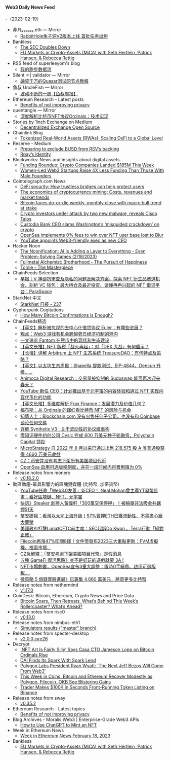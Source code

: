 #### Web3 Daily News Feed
-（2023-02-19）

- 非凡₂₈₀₀₂₂.eth — Mirror
  - [RabbitHole兔子洞V2版本上线  首批任务出炉](https://mirror.xyz/0x14ED92a5B346CdB3D1884E1C150C23305edd714f/hI225I17WSz2CKwu92XjIEzSS6TbTFHMSyEFtXQ629c)
- Bankless
  - [The SEC Doubles Down](https://newsletter.banklesshq.com/p/the-sec-doubles-down)
  - [EU Markets in Crypto-Assets (MiCA) with Seth Hertlein, Patrick Hansen, & Rebecca Rettig](https://shows.banklesshq.com/p/eu-markets-in-crypto-assets-mica)
- RSS feed of superleeyom's blog
  - [我的跑步数据流](https://github.com/superleeyom/blog/issues/54)
- Silent ⚛| validator — Mirror
  - [融资千万的Quasar测试网节点教程](https://mirror.xyz/exploring.eth/OaA3Mi3LMWFfECi8ipE2-b3k9p9rTopQ0qwsoru0YLk)
- 鱼叔 UncleFish — Mirror
  - [波动不断的一周【鱼叔周报】](https://mirror.xyz/0xA6DDeA5E7a4eF5c680200BF37984A06c6CFb123D/nGe4F9xTszFnha_6QCy7sLgrx4HbLT54OT1InPVz7Ac)
- Ethereum Research - Latest posts
  - [Benefits of not improving privacy](https://ethresear.ch/t/benefits-of-not-improving-privacy/14848/1)
- quentangle — Mirror
  - [深度解析比特币NFT协议Ordinals：技术实现](https://mirror.xyz/0xABae923874F05e922A22932d8d2117ffE627212d/zRV-TCg62FGhee89fTgAYUqywcc6x9wpTG6gVdMrEp0)
- Stories by 1inch Exchange on Medium
  - [Decentralized Exchange Open Source](https://medium.com/decentralized-exchange/decentralized-exchange-open-source-9dcbd6b011e6?source=rss-c4f4cadf8a31------2)
- Chainlink Blog
  - [Tokenized Real-World Assets (RWAs): Scaling DeFi to a Global Level](https://blog.chain.link/tokenized-real-world-assets/)
- Reserve - Medium
  - [Preparing to exclude BUSD from RSV’s backing](https://medium.com/reserve-currency/preparing-to-exclude-busd-from-rsvs-backing-4af7e575dcfb?source=rss----5698c40d7862---4)
  - [Rpay’s Identity](https://medium.com/reserve-currency/rpays-identity-48f96607b77f?source=rss----5698c40d7862---4)
- Blockworks: News and insights about digital assets.
  - [Funding Roundup: Crypto Companies Landed $185M This Week](https://blockworks.co/news/crypto-companies-landed-185m)
  - [Women-Led Web3 Startups Raise 4X Less Funding Than Those With Male Founders](https://blockworks.co/news/women-web3-startups-funding)
- Cointelegraph.com News
  - [DeFi security: How trustless bridges can help protect users](https://cointelegraph.com/news/defi-security-how-trustless-bridges-can-help-protect-users)
  - [The economics of cryptocurrency mining: Costs, revenues and market trends](https://cointelegraph.com/news/the-economics-of-cryptocurrency-mining-costs-revenues-and-market-trends)
  - [Bitcoin faces do-or-die weekly, monthly close with macro bull trend at stake](https://cointelegraph.com/news/bitcoin-faces-do-or-die-weekly-monthly-close-with-macro-bull-trend-at-stake)
  - [Crypto investors under attack by two new malware, reveals Cisco Talos](https://cointelegraph.com/news/crypto-investors-under-attack-by-two-new-malware-reveals-cisco-talos)
  - [Custodia Bank CEO slams Washington’s ‘misguided crackdown’ on crypto](https://cointelegraph.com/news/custodia-bank-ceo-slams-washington-s-misguided-crackdown-on-crypto)
  - [OpenSea implements 0% fees to win over NFT user base lost to Blur](https://cointelegraph.com/news/opensea-implements-0-fees-to-win-over-nft-userbase-lost-to-blur)
  - [YouTube appoints Web3-friendly exec as new CEO](https://cointelegraph.com/news/youtube-appoints-web3-friendly-exec-as-new-ceo)
- Hacker Noon
  - [The Noonification: AI Is Adding a Layer to Everything -  Even Problem-Solving Games (2/18/2023)](https://hackernoon.com/2-18-2023-noonification?source=rss)
  - [Fullmetal Alchemist: Brotherhood - The Pursuit of Happiness](https://hackernoon.com/fullmetal-alchemist-brotherhood-the-pursuit-of-happiness?source=rss)
  - [Tomie - The Masterpiece](https://hackernoon.com/tomie-the-masterpiece?source=rss)
- ChainFeeds Selection
  - [早报｜V 神谈抗审查及隐私的问题及解决方案、探索 NFT 衍生品赛道机会、剖析 VC 钱包：最大持仓及最近投资、读懂冉冉兴起的 NFT 借贷平台：ParaSpace](https://chainfeeds.substack.com/p/v-nft-vc-nft-paraspace)
- StarkNet 中文
  - [StarkNet 日报 - 237](https://starknetzh.substack.com/p/starknet-237)
- Cypherpunk Cogitations
  - [How Many Bitcoin Confirmations is Enough?](https://blog.lopp.net/how-many-bitcoin-confirmations-is-enough/)
- ChainFeeds精选
  - [【英文】解析被忽视的去中心化借贷协议 Euler：有哪些进展？](https://2lambroz.substack.com/p/41-eulerfinance)
  - [观点：Web3 游戏有机会跨越旁氏经济机制的鸿沟](https://mirror.xyz/0xC36051E2bb2128c18B6E16e5013355A7D950b3F5/VXKVvKT5iwYKl2v0amkkPJrZ3aMAwj2rEkKVdElbRvs)
  - [一文速览 Fantom 在熊市中的现状和生态建设](https://www.techflowpost.com/article/2090)
  - [【英文长推】NFT 版税「战火再起」：对「DEX 大战」有何启示？](https://twitter.com/DeFi_Cheetah/status/1626829550725525505)
  - [【长推】详解 Arbitrum 上 NFT 生态系统 TreasureDAO：有何特点及策略？](https://twitter.com/Dacongfred/status/1626430953127043073)
  - [【英文】以太坊生态周报：Shapella 提款测试、EIP-4844、Dencun 升级......](https://weekinethereumnews.com/week-in-ethereum-news-february-18-2023/)
  - [Animoca Digital Research：交易量被抑制的 Sudoswap 能否再次迎来春天？](https://www.panewslab.com/zh/articledetails/8tyujs9i.html)
  - [YouTube 新任 CEO：计划推出基于元宇宙的内容体验和通过 NFT 实现内容代币化的功能](https://cointelegraph.com/news/youtube-appoints-web3-friendly-exec-as-new-ceo)
  - [【英文长推】多维度解析 Frax Finance：发展潜力及价值几何？](https://twitter.com/jake_pahor/status/1626598947278946304)
  - [福布斯：从 Ordinals 的蹿红看比特币 NFT 的风险与机会](https://www.chaincatcher.com/article/2087788)
  - [知情人士：Blockchain.com 没有出售任何子公司，也没有和 Coinbase 谈论任何交易](https://www.theblock.co/post/213072/blockchain-com-not-selling-subsidiaries-never-spoke-to-coinbase-source)
  - [详解 Synthetix V3 : 关于流动性的协议级重构](https://foresightnews.pro/article/h5Detail/25820)
  - [零知识硬件初创公司 Cysic 完成 600 万美元种子轮融资，Polychain Capital 领投](https://www.theblock.co/post/212613/polychain-leads-zk-chip-startup-cysics-6-million-raise)
  - [MicroStrategy 自 2022 年 9 月以来已通过出售 218,575 股 A 类普通股获得 4660 万美元收益](https://www.sec.gov/Archives/edgar/data/1050446/000119312523041097/d454381d424b5.htm)
  - [CZ：币安并没有考虑下架所有美国项目代币](https://twitter.com/Dogetoshi/status/1626684746284650496)
  - [OpenSea 启用可选版税制度，并在一段时间内将费用降为 0%](https://twitter.com/opensea/status/1626682043655507969)
- Release notes from monero
  - [v0.18.2.0](https://github.com/monero-project/monero/releases/tag/v0.18.2.0)
- 動區動趨-最具影響力的區塊鏈媒體 (比特幣, 加密貨幣)
  - [YouTube任命「Web3.0友善」新CEO！ Neal Mohan曾主導YT發幣計畫；看好區塊鏈、NFT、元宇宙](https://www.blocktempo.com/youtube-new-ceo-optimistic-about-the-potential-of-blockchain-nft-and-metaverse/)
  - [快訊》Steaker 創辦人黃偉軒「300萬交保停押」！被檢舉非法吸金共羈押51天](https://www.blocktempo.com/steaker-wilson-huang-on-bail/)
  - [幣安研報：看漲以太坊上海升級！57%質押ETH已獲流動性、不需擔心龐大賣壓](https://www.blocktempo.com/binance-research-ethereums-shanghai-upgrade/)
  - [美國政府打擊Luna》CFTC前主席：SEC起訴Do Kwon 、Terra行動「絕對正確」](https://www.blocktempo.com/former-cftc-chairman-sec-absolutely-right-sue-terraform-labs-do-kwon/)
  - [Filecoin再漲47%叩關8鎂！文件幣發布2023三大重點更新：FVM虛擬機、檢索市場…](https://www.blocktempo.com/filecoins-fil-token-jumps-more-than-46/)
  - [CZ急解釋：「幣安考慮下架美國項目代幣」是假消息](https://www.blocktempo.com/cz-replied-rumor-that-itll-consider-delisting-us-based-tokens/)
  - [五種 GameFi 復活思路》並不是好玩的遊戲就要 3A !](https://www.blocktempo.com/gamefi-play-to-earn-play-to-own/)
  - [NFT市場劇變，OpenSea宣布3重大調整：限時0手續費、啟用可選版稅….](https://www.blocktempo.com/opensea-announces-three-major-adjustments/)
  - [微策略 5 億鎂賣股進展》已籌集 4,660 萬美元，將買更多比特幣](https://www.blocktempo.com/microstrategy-raises-46-6-million-through-stock-sale/)
- Release notes from nethermind
  - [v1.17.0](https://github.com/NethermindEth/nethermind/releases/tag/1.17.0)
- CoinDesk: Bitcoin, Ethereum, Crypto News and Price Data
  - [Bitcoin Soars, Then Retreats. What’s Behind This Week’s Rollercoaster? What’s Ahead?](https://www.coindesk.com/markets/2023/02/18/bitcoin-soars-then-retreats-whats-behind-this-weeks-rollercoaster-whats-ahead/?utm_medium=referral&utm_source=rss&utm_campaign=headlines)
- Release notes from risc0
  - [v0.13.0](https://github.com/risc0/risc0/releases/tag/v0.13.0)
- Release notes from nimbus-eth1
  - [Simulators results ("master" branch)](https://github.com/status-im/nimbus-eth1/releases/tag/sim-stat)
- Release notes from specter-desktop
  - [v2.0.0-pre26](https://github.com/cryptoadvance/specter-desktop/releases/tag/v2.0.0-pre26)
- Decrypt
  - ['NFT Art Is Fairly Silly’ Says Casa CTO Jameson Lopp on Bitcoin Ordinals Rise](https://decrypt.co/121668/nft-art-is-fairly-silly-says-casa-cto-jameson-lopp-bitcoin-ordinals-rise)
  - [DAI Finds Its Spark With Spark Lend](https://decrypt.co/121662/dai-finds-spark-spark-lend)
  - [Polygon Labs President Ryan Wyatt: 'The Next Jeff Bezos Will Come From Web3'](https://decrypt.co/121653/polygon-labs-ryan-wyatt-left-gaming-esports-web3)
  - [This Week in Coins: Bitcoin and Ethereum Recover Modestly as Polygon, Filecoin, OKB See Blistering Gains](https://decrypt.co/121659/this-week-in-coins-bitcoin-and-ethereum-recover-modestly-as-polygon-filecoin-okb-see-blistering-gains)
  - [Trader Makes $100K in Seconds Front-Running Token Listing on Binance](https://decrypt.co/121651/trader-makes-100k-front-running-token-listing-binance)
- Release notes from sway
  - [v0.35.2](https://github.com/FuelLabs/sway/releases/tag/v0.35.2)
- Ethereum Research - Latest topics
  - [Benefits of not improving privacy](https://ethresear.ch/t/benefits-of-not-improving-privacy/14848)
- Blog Archives - Moralis Web3 | Enterprise-Grade Web3 APIs
  - [How to Use ChatGPT to Mint an NFT](https://moralis.io/how-to-use-chatgpt-to-mint-an-nft/)
- Week in Ethereum News
  - [Week in Ethereum News  February 18, 2023](https://weekinethereumnews.com/week-in-ethereum-news-february-18-2023/)
- Bankless
  - [EU Markets in Crypto-Assets (MiCA) with Seth Hertlein, Patrick Hansen, & Rebecca Rettig](http://sites.libsyn.com/247424/eu-markets-in-crypto-assets-mica-with-seth-hertlein-patrick-hansen-rebecca-rettig)
